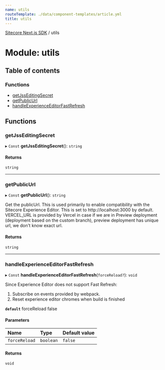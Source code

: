 ```yaml
---
name: utils
routeTemplate: ./data/component-templates/article.yml
title: utils
---
```


[Sitecore Next.js SDK](/docs/nextjs/ref/) / utils

# Module: utils

## Table of contents

### Functions

- [getJssEditingSecret](/docs/nextjs/ref/modules/utils#getjsseditingsecret)
- [getPublicUrl](/docs/nextjs/ref/modules/utils#getpublicurl)
- [handleExperienceEditorFastRefresh](/docs/nextjs/ref/modules/utils#handleexperienceeditorfastrefresh)

## Functions

### getJssEditingSecret

▸ `Const` **getJssEditingSecret**(): `string`

#### Returns

`string`

___

### getPublicUrl

▸ `Const` **getPublicUrl**(): `string`

Get the publicUrl.
This is used primarily to enable compatibility with the Sitecore Experience Editor.
This is set to http://localhost:3000 by default.
VERCEL_URL is provided by Vercel in case if we are in Preview deployment (deployment based on the custom branch),
preview deployment has unique url, we don't know exact url.

#### Returns

`string`

___

### handleExperienceEditorFastRefresh

▸ `Const` **handleExperienceEditorFastRefresh**(`forceReload?`): `void`

Since Experience Editor does not support Fast Refresh:
1. Subscribe on events provided by webpack.
2. Reset experience editor chromes when build is finished

**`default`** forceReload false

#### Parameters

| Name | Type | Default value |
| :------ | :------ | :------ |
| `forceReload` | `boolean` | `false` |

#### Returns

`void`
